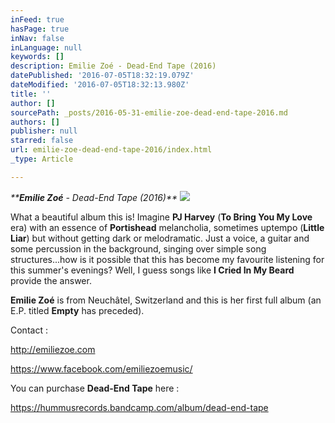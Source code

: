 ```yaml
---
inFeed: true
hasPage: true
inNav: false
inLanguage: null
keywords: []
description: Emilie Zoé - Dead-End Tape (2016)
datePublished: '2016-07-05T18:32:19.079Z'
dateModified: '2016-07-05T18:32:13.980Z'
title: ''
author: []
sourcePath: _posts/2016-05-31-emilie-zoe-dead-end-tape-2016.md
authors: []
publisher: null
starred: false
url: emilie-zoe-dead-end-tape-2016/index.html
_type: Article

---
```

_****Emilie Zoé** - Dead-End Tape (2016)**_
![](https://the-grid-user-content.s3-us-west-2.amazonaws.com/ef684d6c-71e6-4fd7-84e8-fbaedb2d28b8.jpg)

What a beautiful album this is! Imagine **PJ Harvey** (**To Bring You My Love** era) with an essence of **Portishead** melancholia, sometimes uptempo (**Little Liar**) but without getting dark or melodramatic. Just a voice, a guitar and some percussion in the background, singing over simple song structures...how is it possible that this has become my favourite listening for this summer's evenings? Well, I guess songs like **I Cried In My Beard** provide the answer.

**Emilie Zoé** is from Neuchâtel, Switzerland and this is her first full album (an E.P. titled **Empty** has preceded).

Contact :

http://emiliezoe.com

https://www.facebook.com/emiliezoemusic/

You can purchase **Dead-End Tape** here :

https://hummusrecords.bandcamp.com/album/dead-end-tape